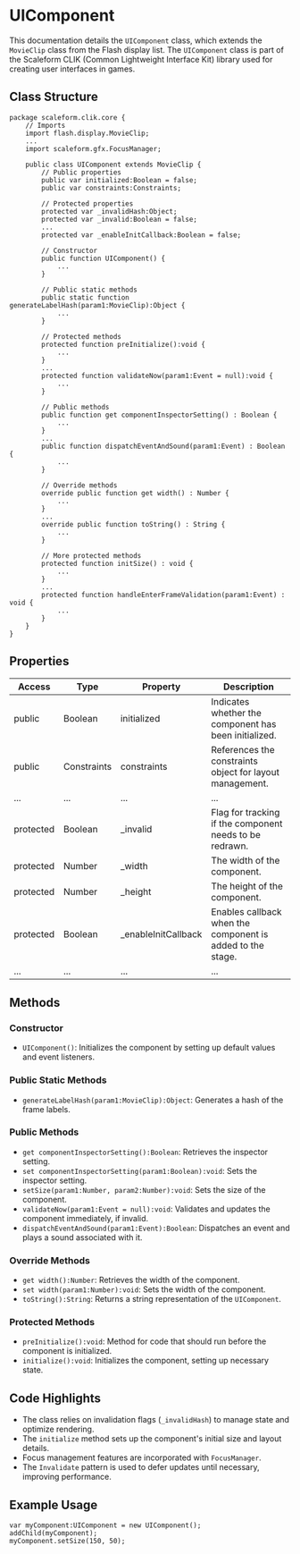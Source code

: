 # UIComponent
This documentation details the `UIComponent` class, which extends the `MovieClip` class from the Flash display list.
The `UIComponent` class is part of the Scaleform CLIK (Common Lightweight Interface Kit) library used for creating user interfaces in games.

## Class Structure

```as3
package scaleform.clik.core {
    // Imports
    import flash.display.MovieClip;
    ...
    import scaleform.gfx.FocusManager;

    public class UIComponent extends MovieClip {
        // Public properties
        public var initialized:Boolean = false;
        public var constraints:Constraints;

        // Protected properties
        protected var _invalidHash:Object;
        protected var _invalid:Boolean = false;
        ...
        protected var _enableInitCallback:Boolean = false;

        // Constructor
        public function UIComponent() {
            ...
        }

        // Public static methods
        public static function generateLabelHash(param1:MovieClip):Object {
            ...
        }

        // Protected methods
        protected function preInitialize():void {
            ...
        }
        ...
        protected function validateNow(param1:Event = null):void {
            ...
        }

        // Public methods
        public function get componentInspectorSetting() : Boolean {
            ...
        }
        ...
        public function dispatchEventAndSound(param1:Event) : Boolean {
            ...
        }

        // Override methods
        override public function get width() : Number {
            ...
        }
        ...
        override public function toString() : String {
            ...
        }

        // More protected methods
        protected function initSize() : void {
            ...
        }
        ...
        protected function handleEnterFrameValidation(param1:Event) : void {
            ...
        }
    }
}
```

## Properties

| Access | Type         | Property                | Description                                                 |
|--------|--------------|-------------------------|-------------------------------------------------------------|
| public | Boolean      | initialized             | Indicates whether the component has been initialized.       |
| public | Constraints  | constraints             | References the constraints object for layout management.    |
| ...    | ...          | ...                     | ...                                                         |
| protected | Boolean   | _invalid               | Flag for tracking if the component needs to be redrawn.     |
| protected | Number    | _width                 | The width of the component.                                 |
| protected | Number    | _height                | The height of the component.                                |
| protected | Boolean   | _enableInitCallback    | Enables callback when the component is added to the stage.  |
| ...    | ...          | ...                     | ...                                                         |

## Methods

### Constructor

- `UIComponent()`: Initializes the component by setting up default values and event listeners.

### Public Static Methods

- `generateLabelHash(param1:MovieClip):Object`: Generates a hash of the frame labels.

### Public Methods

- `get componentInspectorSetting():Boolean`: Retrieves the inspector setting.
- `set componentInspectorSetting(param1:Boolean):void`: Sets the inspector setting.
- `setSize(param1:Number, param2:Number):void`: Sets the size of the component.
- `validateNow(param1:Event = null):void`: Validates and updates the component immediately, if invalid.
- `dispatchEventAndSound(param1:Event):Boolean`: Dispatches an event and plays a sound associated with it.

### Override Methods

- `get width():Number`: Retrieves the width of the component.
- `set width(param1:Number):void`: Sets the width of the component.
- `toString():String`: Returns a string representation of the `UIComponent`.

### Protected Methods

- `preInitialize():void`: Method for code that should run before the component is initialized.
- `initialize():void`: Initializes the component, setting up necessary state.

## Code Highlights

- The class relies on invalidation flags (`_invalidHash`) to manage state and optimize rendering.
- The `initialize` method sets up the component's initial size and layout details.
- Focus management features are incorporated with `FocusManager`.
- The `Invalidate` pattern is used to defer updates until necessary, improving performance.

## Example Usage

```as3
var myComponent:UIComponent = new UIComponent();
addChild(myComponent);
myComponent.setSize(150, 50);
```
